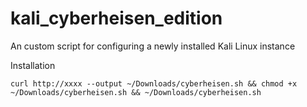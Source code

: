 # kali_cyberheisen_edition
An custom script for configuring a newly installed Kali Linux instance

Installation  
```
curl http://xxxx --output ~/Downloads/cyberheisen.sh && chmod +x ~/Downloads/cyberheisen.sh && ~/Downloads/cyberheisen.sh  
```
